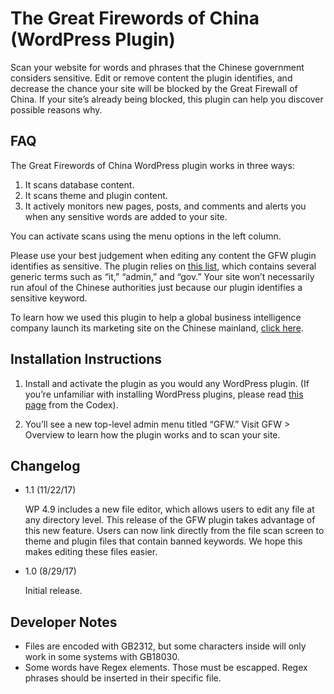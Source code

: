 # The Great Firewords of China (WordPress Plugin)

Scan your website for words and phrases that the Chinese government considers sensitive. Edit or remove content the plugin identifies, and decrease the chance your site will be blocked by the Great Firewall of China. If your site’s already being blocked, this plugin can help you discover possible reasons why.

## FAQ
The Great Firewords of China WordPress plugin works in three ways:

1. It scans database content.
2. It scans theme and plugin content.
3. It actively monitors new pages, posts, and comments and alerts you when any sensitive words are added to your site.

You can activate scans using the menu options in the left column.

Please use your best judgement when editing any content the GFW plugin identifies as sensitive. The plugin relies on [this list](https://github.com/jasonqng/chinese-keywords?utm_source=StudioHyperset.com&utm_medium=Case%20Study&utm_campaign=Launch%20a%20Chinese%20Website&utm_term=StudioHyperset&utm_content=StudioHyperset), which contains several generic terms such as “it,” “admin,” and “gov.” Your site won’t necessarily run afoul of the Chinese authorities just because our plugin identifies a sensitive keyword.

To learn how we used this plugin to help a global business intelligence company launch its marketing site on the Chinese mainland, [click here](https://studiohyperset.com/how-do-i-launch-a-chinese-website/).

## Installation Instructions
1. Install and activate the plugin as you would any WordPress plugin. (If you’re unfamiliar with installing WordPress plugins, please read [this page](https://codex.wordpress.org/Managing_Plugins) from the Codex).

2. You’ll see a new top-level admin menu titled “GFW.” Visit GFW > Overview to learn how the plugin works and to scan your site.

## Changelog
- 1.1 (11/22/17)

  WP 4.9 includes a new file editor, which allows users to edit any file at any directory level. This release of the GFW plugin takes advantage of this new feature. Users can now link directly from the file scan screen to theme and plugin files that contain banned keywords. We hope this makes editing these files easier.

- 1.0 (8/29/17)
  
  Initial release.

## Developer Notes
- Files are encoded with GB2312, but some characters inside will only work in some systems with GB18030.
- Some words have Regex elements. Those must be escapped. Regex phrases should be inserted in their specific file.
